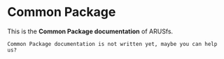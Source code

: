 # Common Package

This is the **Common Package documentation** of ARUSfs.

```{warning}
Common Package documentation is not written yet, maybe you can help us? 
```